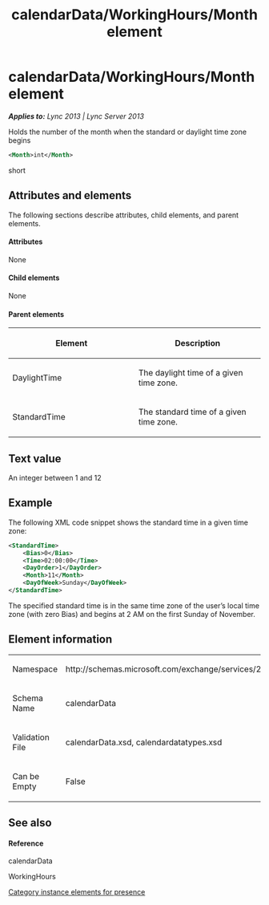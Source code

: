 ﻿---
title: calendarData/WorkingHours/Month element
TOCTitle: calendarData/WorkingHours/Month element
ms:assetid: 07cac0c2-2070-4f82-af54-d9d8db7d8f5b
ms:mtpsurl: https://msdn.microsoft.com/en-us/library/Dn454706(v=office.15)
ms:contentKeyID: 57093393
ms.date: 07/24/2014
mtps_version: v=office.15
dev_langs:
- xml
---

# calendarData/WorkingHours/Month element


_**Applies to:** Lync 2013 | Lync Server 2013_

Holds the number of the month when the standard or daylight time zone begins

``` xml
<Month>int</Month>
```

short

## Attributes and elements

The following sections describe attributes, child elements, and parent elements.

#### Attributes

None

#### Child elements

None

#### Parent elements

<table>
<colgroup>
<col style="width: 50%" />
<col style="width: 50%" />
</colgroup>
<thead>
<tr class="header">
<th><p>Element</p></th>
<th><p>Description</p></th>
</tr>
</thead>
<tbody>
<tr class="odd">
<td><p>DaylightTime</p></td>
<td><p>The daylight time of a given time zone.</p></td>
</tr>
<tr class="even">
<td><p>StandardTime</p></td>
<td><p>The standard time of a given time zone.</p></td>
</tr>
</tbody>
</table>


## Text value

An integer between 1 and 12

## Example

The following XML code snippet shows the standard time in a given time zone:

``` xml
<StandardTime>
    <Bias>0</Bias>
    <Time>02:00:00</Time>
    <DayOrder>1</DayOrder>
    <Month>11</Month>
    <DayOfWeek>Sunday</DayOfWeek>
</StandardTime>
```

The specified standard time is in the same time zone of the user’s local time zone (with zero Bias) and begins at 2 AM on the first Sunday of November.

## Element information

<table>
<colgroup>
<col style="width: 50%" />
<col style="width: 50%" />
</colgroup>
<tbody>
<tr class="odd">
<td><p>Namespace</p></td>
<td><p>http://schemas.microsoft.com/exchange/services/2006/types</p></td>
</tr>
<tr class="even">
<td><p>Schema Name</p></td>
<td><p>calendarData</p></td>
</tr>
<tr class="odd">
<td><p>Validation File</p></td>
<td><p>calendarData.xsd, calendardatatypes.xsd</p></td>
</tr>
<tr class="even">
<td><p>Can be Empty</p></td>
<td><p>False</p></td>
</tr>
</tbody>
</table>


## See also

#### Reference

calendarData

WorkingHours

[Category instance elements for presence](category-instance-elements-for-presence.md)

